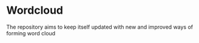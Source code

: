 # Wordcloud
The repository aims to keep itself updated with new and improved ways of forming word cloud
